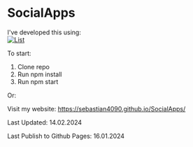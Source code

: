 # SocialApps


I've developed this using: <br/>
[![List](https://skillicons.dev/icons?i=js,react,redux,jest)](https://skillicons.dev) <br/>

To start:

1.    Clone repo
2.    Run npm install
3.    Run npm start

Or:

Visit my website: https://sebastian4090.github.io/SocialApps/

Last Updated: 14.02.2024

Last Publish to Github Pages: 16.01.2024
